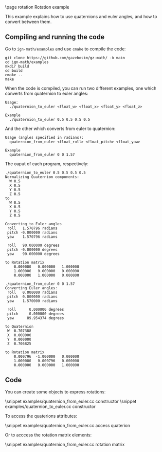 \page rotation Rotation example

This example explains how to use quaternions and euler angles, and how to convert between them.

## Compiling and running the code

Go to `ign-math/examples` and use `cmake` to compile the code:

```{.sh}
git clone https://github.com/gazebosim/gz-math/ -b main
cd ign-math/examples
mkdir build
cd build
cmake ..
make
```

When the code is compiled, you can run two different examples, one which converts from quaternion to euler angles:

```{.sh}
Usage:
  ./quaternion_to_euler <float_w> <float_x> <float_y> <float_z>

Example
  ./quaternion_to_euler 0.5 0.5 0.5 0.5
```

And the other which converts from euler to quaternion:

```{.sh}
Usage (angles specified in radians):
  quaternion_from_euler <float_roll> <float_pitch> <float_yaw>

Example
  quaternion_from_euler 0 0 1.57
```

The ouput of each program, respectively:

```{.sh}
./quaternion_to_euler 0.5 0.5 0.5 0.5
Normalizing Quaternion components:
  W 0.5
  X 0.5
  Y 0.5
  Z 0.5
to
  W 0.5
  X 0.5
  Y 0.5
  Z 0.5

Converting to Euler angles
 roll   1.570796 radians
 pitch -0.000000 radians
 yaw    1.570796 radians

 roll   90.000000 degrees
 pitch -0.000000 degrees
 yaw    90.000000 degrees

to Rotation matrix
    0.000000   0.000000   1.000000
    1.000000   0.000000   0.000000
    0.000000   1.000000   0.000000
```

```{.sh}
./quaternion_from_euler 0 0 1.57
Converting Euler angles:
 roll   0.000000 radians
 pitch  0.000000 radians
 yaw    1.570000 radians

 roll      0.000000 degrees
 pitch     0.000000 degrees
 yaw      89.954374 degrees

to Quaternion
 W  0.707388
 X  0.000000
 Y  0.000000
 Z  0.706825

to Rotation matrix
    0.000796  -1.000000   0.000000
    1.000000   0.000796   0.000000
    0.000000   0.000000   1.000000
```

## Code

You can create some objects to express rotations:

\snippet examples/quaternion_from_euler.cc constructor
\snippet examples/quaternion_to_euler.cc constructor

To access the quaterions attributes:

\snippet examples/quaternion_from_euler.cc access quaterion

Or to acccess the rotation matrix elements:

\snippet examples/quaternion_from_euler.cc rotation matrix
